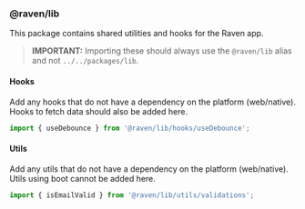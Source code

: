 ### @raven/lib

This package contains shared utilities and hooks for the Raven app.

> **IMPORTANT:** Importing these should always use the `@raven/lib` alias and not `../../packages/lib`.

#### Hooks

Add any hooks that do not have a dependency on the platform (web/native).
Hooks to fetch data should also be added here.

```ts
import { useDebounce } from '@raven/lib/hooks/useDebounce';
```

#### Utils

Add any utils that do not have a dependency on the platform (web/native). Utils using boot cannot be added here.

```ts
import { isEmailValid } from '@raven/lib/utils/validations';
```

